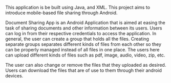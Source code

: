 This application is be built using Java, and XML. This project aims to introduce mobile-based file sharing through Android.

Document Sharing App is an Android Application that is aimed at easing the task of sharing documents and other information between its users. Users can log in from their respective credentials to access the application.
In general, the user can create a group that holds all the files. Creating separate groups separates different kinds of files from each other so they can be properly managed instead of all files in one place. The users here can upload different kinds of files such as pdf, image, audio, video, zip, etc. 

The user can also change or remove the files that they uploaded as desired. Users can download the files that are of use to them through their android devices.
